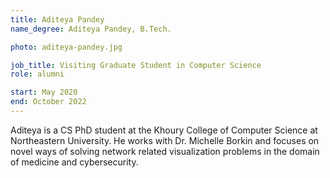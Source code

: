 ```yaml
---
title: Aditeya Pandey
name_degree: Aditeya Pandey, B.Tech.

photo: aditeya-pandey.jpg

job_title: Visiting Graduate Student in Computer Science
role: alumni

start: May 2020
end: October 2022
---
```

Aditeya is a CS PhD student at the Khoury College of Computer Science at Northeastern University. He works with Dr. Michelle Borkin and focuses on novel ways of solving network related visualization problems in the domain of medicine and cybersecurity. 

